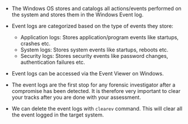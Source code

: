 
+ The Windows OS stores and catalogs all actions/events performed on the system and stores them in the Windows Event log.

+ Event logs are categorized based on the type of events they store:
	+ Application logs: Stores application/program events like startups, crashes etc.
	+ System logs: Stores system events like startups, reboots etc.
	+ Security logs: Stores security events like password changes, authentication failures etc.

+ Event logs can be accessed via the Event Viewer on Windows.

+ The event logs are the first stop for any forensic investigator after a compromise has been detected. It is therefore very important to clear your tracks after you are done with your assessment. 

- We can delete the event logs with `clearev` command. This will clear all the event logged in the target system.